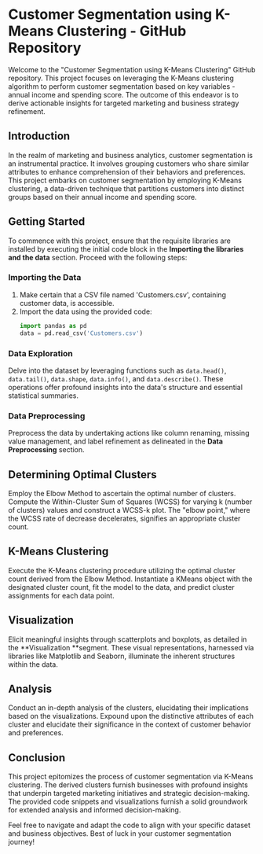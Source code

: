 # Customer Segmentation using K-Means Clustering - GitHub Repository

Welcome to the "Customer Segmentation using K-Means Clustering" GitHub repository. This project focuses on leveraging the K-Means clustering algorithm to perform customer segmentation based on key variables - annual income and spending score. The outcome of this endeavor is to derive actionable insights for targeted marketing and business strategy refinement.

## Introduction

In the realm of marketing and business analytics, customer segmentation is an instrumental practice. It involves grouping customers who share similar attributes to enhance comprehension of their behaviors and preferences. This project embarks on customer segmentation by employing K-Means clustering, a data-driven technique that partitions customers into distinct groups based on their annual income and spending score.

## Getting Started

To commence with this project, ensure that the requisite libraries are installed by executing the initial code block in the **Importing the libraries and the data** section. Proceed with the following steps:

### Importing the Data

1. Make certain that a CSV file named 'Customers.csv', containing customer data, is accessible.
2. Import the data using the provided code:
   ```python
   import pandas as pd
   data = pd.read_csv('Customers.csv')
   ```

### Data Exploration

Delve into the dataset by leveraging functions such as `data.head()`, `data.tail()`, `data.shape`, `data.info()`, and `data.describe()`. These operations offer profound insights into the data's structure and essential statistical summaries.

### Data Preprocessing

Preprocess the data by undertaking actions like column renaming, missing value management, and label refinement as delineated in the **Data Preprocessing** section.

## Determining Optimal Clusters

Employ the Elbow Method to ascertain the optimal number of clusters. Compute the Within-Cluster Sum of Squares (WCSS) for varying k (number of clusters) values and construct a WCSS-k plot. The "elbow point," where the WCSS rate of decrease decelerates, signifies an appropriate cluster count.

## K-Means Clustering

Execute the K-Means clustering procedure utilizing the optimal cluster count derived from the Elbow Method. Instantiate a KMeans object with the designated cluster count, fit the model to the data, and predict cluster assignments for each data point.

## Visualization

Elicit meaningful insights through scatterplots and boxplots, as detailed in the **Visualization **segment. These visual representations, harnessed via libraries like Matplotlib and Seaborn, illuminate the inherent structures within the data.

## Analysis

Conduct an in-depth analysis of the clusters, elucidating their implications based on the visualizations. Expound upon the distinctive attributes of each cluster and elucidate their significance in the context of customer behavior and preferences.

## Conclusion

This project epitomizes the process of customer segmentation via K-Means clustering. The derived clusters furnish businesses with profound insights that underpin targeted marketing initiatives and strategic decision-making. The provided code snippets and visualizations furnish a solid groundwork for extended analysis and informed decision-making.

Feel free to navigate and adapt the code to align with your specific dataset and business objectives. Best of luck in your customer segmentation journey!
